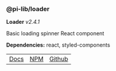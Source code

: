 ### @pi-lib/loader

**Loader** _v2.4.1_

Basic loading spinner React component

**Dependencies:** react, styled-components

<table>
  <tbody>
    <tr>
      <td><a href="https://pi.lance-taylor.com/?path=/story/ui-loader" target="_blank">Docs</a></td>
      <td><a href="https://www.npmjs.com/package/@pi-lib/loader" target="_blank">NPM</a></td>
      <td><a href="https://github.com/lancerael/pi/tree/main/src/src/components/atoms/Loader" target="_blank">Github</a></td>
    </tr>
  </tbody>
</table>
